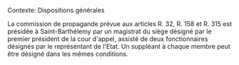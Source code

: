 Contexte: Dispositions générales

La commission de propagande prévue aux articles R. 32, R. 158 et R. 315 est présidée à Saint-Barthélemy par un magistrat du siège désigné par le premier président de la cour d'appel, assisté de deux fonctionnaires désignés par le représentant de l'Etat. Un suppléant à chaque membre peut être désigné dans les mêmes conditions.